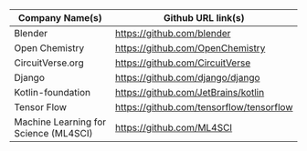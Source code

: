 | Company Name(s)                         | Github URL link(s)                       |
|---------------------------------------|------------------------------------------|
| Blender                               | https://github.com/blender               |
| Open Chemistry                        | https://github.com/OpenChemistry         |
| CircuitVerse.org                      | https://github.com/CircuitVerse          |
| Django                                | https://github.com/django/django         |
| Kotlin-foundation                     | https://github.com/JetBrains/kotlin      |
| Tensor Flow                           | https://github.com/tensorflow/tensorflow |
| Machine Learning for Science (ML4SCI) | https://github.com/ML4SCI                |

